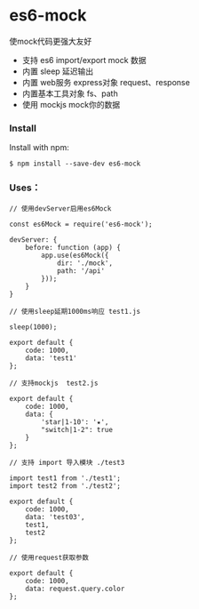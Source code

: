 # es6-mock
使mock代码更强大友好

* 支持 es6 import/export mock 数据
* 内置 sleep 延迟输出
* 内置 web服务 express对象 request、response
* 内置基本工具对象 fs、path
* 使用 mockjs mock你的数据

### Install
Install with npm:

`$ npm install --save-dev es6-mock`

### Uses：

```angular2html
// 使用devServer启用es6Mock

const es6Mock = require('es6-mock');

devServer: {
    before: function (app) {
        app.use(es6Mock({
            dir: './mock',
            path: '/api'
        }));
    }
}
```

```angular2html
// 使用sleep延期1000ms响应 test1.js

sleep(1000);

export default {
    code: 1000,
    data: 'test1'
};
```

```angular2html
// 支持mockjs  test2.js

export default {
    code: 1000,
    data: {
        'star|1-10': '★',
        "switch|1-2": true
    }
};
```

```angular2html
// 支持 import 导入模块 ./test3

import test1 from './test1';
import test2 from './test2';

export default {
    code: 1000,
    data: 'test03',
    test1,
    test2
};

```

```angular2html
// 使用request获取参数

export default {
    code: 1000,
    data: request.query.color
};
```
